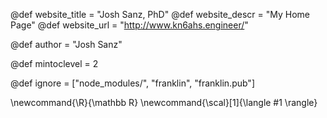 <!--
Add here global page variables to use throughout your
website.
The website_* must be defined for the RSS to work
-->
@def website_title = "Josh Sanz, PhD"
@def website_descr = "My Home Page"
@def website_url   = "http://www.kn6ahs.engineer/"

@def author = "Josh Sanz"

@def mintoclevel = 2

<!--
Add here files or directories that should be ignored by Franklin, otherwise
these files might be copied and, if markdown, processed by Franklin which
you might not want. Indicate directories by ending the name with a `/`.
-->
@def ignore = ["node_modules/", "franklin", "franklin.pub"]

<!--
Add here global latex commands to use throughout your
pages. It can be math commands but does not need to be.
For instance:
* \newcommand{\phrase}{This is a long phrase to copy.}
-->
\newcommand{\R}{\mathbb R}
\newcommand{\scal}[1]{\langle #1 \rangle}
